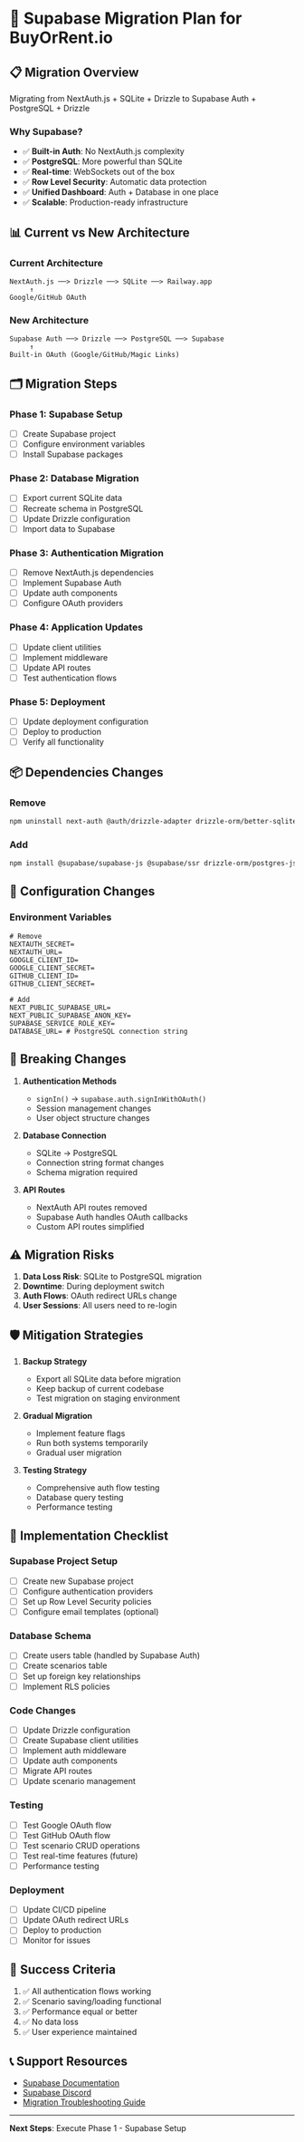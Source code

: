# 🚀 Supabase Migration Plan for BuyOrRent.io

## 📋 Migration Overview

Migrating from NextAuth.js + SQLite + Drizzle to Supabase Auth + PostgreSQL + Drizzle

### Why Supabase?
- ✅ **Built-in Auth**: No NextAuth.js complexity
- ✅ **PostgreSQL**: More powerful than SQLite
- ✅ **Real-time**: WebSockets out of the box
- ✅ **Row Level Security**: Automatic data protection
- ✅ **Unified Dashboard**: Auth + Database in one place
- ✅ **Scalable**: Production-ready infrastructure

## 📊 Current vs New Architecture

### Current Architecture
```
NextAuth.js ──> Drizzle ──> SQLite ──> Railway.app
     ↑
Google/GitHub OAuth
```

### New Architecture
```
Supabase Auth ──> Drizzle ──> PostgreSQL ──> Supabase
     ↑
Built-in OAuth (Google/GitHub/Magic Links)
```

## 🗂️ Migration Steps

### Phase 1: Supabase Setup
- [ ] Create Supabase project
- [ ] Configure environment variables
- [ ] Install Supabase packages

### Phase 2: Database Migration
- [ ] Export current SQLite data
- [ ] Recreate schema in PostgreSQL
- [ ] Update Drizzle configuration
- [ ] Import data to Supabase

### Phase 3: Authentication Migration
- [ ] Remove NextAuth.js dependencies
- [ ] Implement Supabase Auth
- [ ] Update auth components
- [ ] Configure OAuth providers

### Phase 4: Application Updates
- [ ] Update client utilities
- [ ] Implement middleware
- [ ] Update API routes
- [ ] Test authentication flows

### Phase 5: Deployment
- [ ] Update deployment configuration
- [ ] Deploy to production
- [ ] Verify all functionality

## 📦 Dependencies Changes

### Remove
```bash
npm uninstall next-auth @auth/drizzle-adapter drizzle-orm/better-sqlite3
```

### Add
```bash
npm install @supabase/supabase-js @supabase/ssr drizzle-orm/postgres-js postgres
```

## 🔧 Configuration Changes

### Environment Variables
```env
# Remove
NEXTAUTH_SECRET=
NEXTAUTH_URL=
GOOGLE_CLIENT_ID=
GOOGLE_CLIENT_SECRET=
GITHUB_CLIENT_ID=
GITHUB_CLIENT_SECRET=

# Add
NEXT_PUBLIC_SUPABASE_URL=
NEXT_PUBLIC_SUPABASE_ANON_KEY=
SUPABASE_SERVICE_ROLE_KEY=
DATABASE_URL= # PostgreSQL connection string
```

## 🚧 Breaking Changes

1. **Authentication Methods**
   - `signIn()` → `supabase.auth.signInWithOAuth()`
   - Session management changes
   - User object structure changes

2. **Database Connection**
   - SQLite → PostgreSQL
   - Connection string format changes
   - Schema migration required

3. **API Routes**
   - NextAuth API routes removed
   - Supabase Auth handles OAuth callbacks
   - Custom API routes simplified

## ⚠️ Migration Risks

1. **Data Loss Risk**: SQLite to PostgreSQL migration
2. **Downtime**: During deployment switch
3. **Auth Flows**: OAuth redirect URLs change
4. **User Sessions**: All users need to re-login

## 🛡️ Mitigation Strategies

1. **Backup Strategy**
   - Export all SQLite data before migration
   - Keep backup of current codebase
   - Test migration on staging environment

2. **Gradual Migration**
   - Implement feature flags
   - Run both systems temporarily
   - Gradual user migration

3. **Testing Strategy**
   - Comprehensive auth flow testing
   - Database query testing
   - Performance testing

## 📝 Implementation Checklist

### Supabase Project Setup
- [ ] Create new Supabase project
- [ ] Configure authentication providers
- [ ] Set up Row Level Security policies
- [ ] Configure email templates (optional)

### Database Schema
- [ ] Create users table (handled by Supabase Auth)
- [ ] Create scenarios table
- [ ] Set up foreign key relationships
- [ ] Implement RLS policies

### Code Changes
- [ ] Update Drizzle configuration
- [ ] Create Supabase client utilities
- [ ] Implement auth middleware
- [ ] Update auth components
- [ ] Migrate API routes
- [ ] Update scenario management

### Testing
- [ ] Test Google OAuth flow
- [ ] Test GitHub OAuth flow
- [ ] Test scenario CRUD operations
- [ ] Test real-time features (future)
- [ ] Performance testing

### Deployment
- [ ] Update CI/CD pipeline
- [ ] Update OAuth redirect URLs
- [ ] Deploy to production
- [ ] Monitor for issues

## 🎯 Success Criteria

1. ✅ All authentication flows working
2. ✅ Scenario saving/loading functional
3. ✅ Performance equal or better
4. ✅ No data loss
5. ✅ User experience maintained

## 📞 Support Resources

- [Supabase Documentation](https://supabase.com/docs)
- [Supabase Discord](https://discord.supabase.com)
- [Migration Troubleshooting Guide](https://supabase.com/docs/guides/troubleshooting)

---

**Next Steps**: Execute Phase 1 - Supabase Setup
